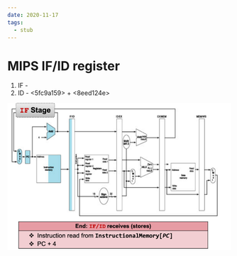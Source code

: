 ```yaml
---
date: 2020-11-17
tags: 
  - stub
---
```


# MIPS IF/ID register

1. IF - <ded5c828> 
2. ID - <5fc9a159> + <8eed124e> 

![](./static/mips-if-id-diagram.png)

